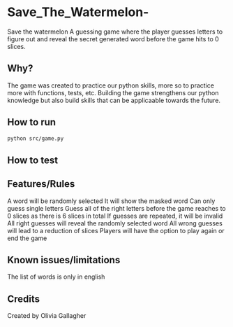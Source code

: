 # Save_The_Watermelon-
Save the watermelon
A guessing game where the player guesses letters to figure out and reveal the secret generated word before the game hits to 0 slices. 
## Why?
The game was created to practice our python skills, more so to practice more with functions, tests, etc. Building the game strengthens our python knowledge but also build skills that can be applicaable towards the future.
## How to run
```bash
python src/game.py
```
## How to test
## Features/Rules
A word will be randomly selected
It will show the masked word
Can only guess single letters
Guess all of the right letters before the game reaches to 0 slices as there is 6 slices in total
If guesses are repeated, it will be invalid
All right guesses will reveal the randomly selected word
All wrong guesses will lead to a reduction of slices
Players will have the option to play again or end the game
## Known issues/limitations
The list of words is only in english
## Credits
Created by Olivia Gallagher
